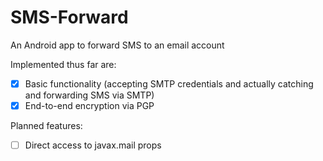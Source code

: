 # SMS-Forward
An Android app to forward SMS to an email account

Implemented thus far are:
* [x] Basic functionality (accepting SMTP credentials and actually catching and forwarding SMS via SMTP)
* [x] End-to-end encryption via PGP

Planned features:
* [ ] Direct access to javax.mail props
